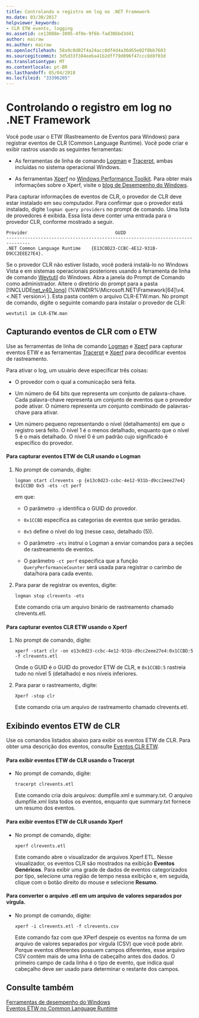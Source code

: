 ```yaml
---
title: Controlando o registro em log no .NET Framework
ms.date: 03/30/2017
helpviewer_keywords:
- CLR ETW events, logging
ms.assetid: ce13088e-3095-4f0e-9f6b-fad30bbd3d41
author: mairaw
ms.author: mairaw
ms.openlocfilehash: 58a9c0d02f4a24acc0df4d4a36d65e02f8bb7603
ms.sourcegitcommit: 3d5d33f384eeba41b2dff79d096f47ccc8d8f03d
ms.translationtype: MT
ms.contentlocale: pt-BR
ms.lasthandoff: 05/04/2018
ms.locfileid: "33396205"
---
```

# <a name="controlling-net-framework-logging"></a>Controlando o registro em log no .NET Framework
Você pode usar o ETW (Rastreamento de Eventos para Windows) para registrar eventos de CLR (Common Language Runtime). Você pode criar e exibir rastros usando as seguintes ferramentas:  
  
-   As ferramentas de linha de comando [Logman](http://go.microsoft.com/fwlink/?LinkId=150916) e [Tracerpt](http://go.microsoft.com/fwlink/?LinkId=150919), ambas incluídas no sistema operacional Windows.  
  
-   As ferramentas [Xperf](http://msdn.microsoft.com/library/windows/hardware/hh162920.aspx) no [Windows Performance Toolkit](http://msdn.microsoft.com/library/windows/hardware/hh162945.aspx). Para obter mais informações sobre o Xperf, visite o [blog de Desempenho do Windows](http://go.microsoft.com/fwlink/?LinkId=179509).  
  
 Para capturar informações de eventos de CLR, o provedor de CLR deve estar instalado em seu computador. Para confirmar que o provedor está instalado, digite `logman query providers` no prompt de comando. Uma lista de provedores é exibida. Essa lista deve conter uma entrada para o provedor CLR, conforme mostrado a seguir.  
  
```  
Provider                                 GUID  
-------------------------------------------------------------------------------  
.NET Common Language Runtime    {E13C0D23-CCBC-4E12-931B-D9CC2EEE27E4}.  
```  
  
 Se o provedor CLR não estiver listado, você poderá instalá-lo no Windows Vista e em sistemas operacionais posteriores usando a ferramenta de linha de comando [Wevtutil](http://go.microsoft.com/fwlink/?LinkID=150915) do Windows. Abra a janela do Prompt de Comando como administrador. Altere o diretório do prompt para a pasta [!INCLUDE[net_v40_long](../../../includes/net-v40-long-md.md)] (%WINDIR%\Microsoft.NET\Framework[64]\v4.\<.NET version>\ ). Esta pasta contém o arquivo CLR-ETW.man. No prompt de comando, digite o seguinte comando para instalar o provedor de CLR:  
  
 `wevtutil im CLR-ETW.man`  
  
## <a name="capturing-clr-etw-events"></a>Capturando eventos de CLR com o ETW  
 Use as ferramentas de linha de comando [Logman](http://go.microsoft.com/fwlink/?LinkId=150916) e [Xperf](http://msdn.microsoft.com/library/windows/hardware/hh162920.aspx) para capturar eventos ETW e as ferramentas [Tracerpt](http://go.microsoft.com/fwlink/?LinkId=150919) e [Xperf](http://msdn.microsoft.com/library/windows/hardware/hh162920.aspx) para decodificar eventos de rastreamento.  
  
 Para ativar o log, um usuário deve especificar três coisas:  
  
-   O provedor com o qual a comunicação será feita.  
  
-   Um número de 64 bits que representa um conjunto de palavra-chave. Cada palavra-chave representa um conjunto de eventos que o provedor pode ativar. O número representa um conjunto combinado de palavras-chave para ativar.  
  
-   Um número pequeno representando o nível (detalhamento) em que o registro será feito. O nível 1 é o menos detalhado, enquanto que o nível 5 é o mais detalhado. O nível 0 é um padrão cujo significado é específico do provedor.  
  
#### <a name="to-capture-clr-etw-events-using-logman"></a>Para capturar eventos ETW de CLR usando o Logman  
  
1.  No prompt de comando, digite:  
  
     `logman start clrevents -p {e13c0d23-ccbc-4e12-931b-d9cc2eee27e4} 0x1CCBD 0x5 -ets -ct perf`  
  
     em que:  
  
    -   O parâmetro `-p` identifica o GUID do provedor.  
  
    -   `0x1CCBD` especifica as categorias de eventos que serão geradas.  
  
    -   `0x5` define o nível do log (nesse caso, detalhado (5)).  
  
    -   O parâmetro `-ets` instrui o Logman a enviar comandos para a seções de rastreamento de eventos.  
  
    -   O parâmetro `-ct perf` especifica que a função `QueryPerformanceCounter` será usada para registrar o carimbo de data/hora para cada evento.  
  
2.  Para parar de registrar os eventos, digite:  
  
     `logman stop clrevents -ets`  
  
     Este comando cria um arquivo binário de rastreamento chamado clrevents.etl.  
  
#### <a name="to-capture-clr-etw-events-using-xperf"></a>Para capturar eventos CLR ETW usando o Xperf  
  
1.  No prompt de comando, digite:  
  
     `xperf -start clr -on e13c0d23-ccbc-4e12-931b-d9cc2eee27e4:0x1CCBD:5 -f clrevents.etl`  
  
     Onde o GUID é o GUID do provedor ETW de CLR, e `0x1CCBD:5` rastreia tudo no nível 5 (detalhado) e nos níveis inferiores.  
  
2.  Para parar o rastreamento, digite:  
  
     `Xperf -stop clr`  
  
     Este comando cria um arquivo de rastreamento chamado clrevents.etl.  
  
## <a name="viewing-clr-etw-events"></a>Exibindo eventos ETW de CLR  
 Use os comandos listados abaixo para exibir os eventos ETW de CLR. Para obter uma descrição dos eventos, consulte [Eventos CLR ETW](../../../docs/framework/performance/clr-etw-events.md).  
  
#### <a name="to-view-clr-etw-events-using-tracerpt"></a>Para exibir eventos ETW de CLR usando o Tracerpt  
  
-   No prompt de comando, digite:  
  
     `tracerpt clrevents.etl`  
  
     Este comando cria dois arquivos: dumpfile.xml e summary.txt. O arquivo dumpfile.xml lista todos os eventos, enquanto que summary.txt fornece um resumo dos eventos.  
  
#### <a name="to-view-clr-etw-events-using-xperf"></a>Para exibir eventos ETW de CLR usando Xperf  
  
-   No prompt de comando, digite:  
  
     `xperf clrevents.etl`  
  
     Este comando abre o visualizador de arquivos Xperf ETL. Nesse visualizador, os eventos CLR são mostrados na exibição **Eventos Genéricos**. Para exibir uma grade de dados de eventos categorizados por tipo, selecione uma região de tempo nessa exibição e, em seguida, clique com o botão direito do mouse e selecione **Resumo**.  
  
#### <a name="to-convert-the-etl-file-to-a-comma-separated-value-file"></a>Para converter o arquivo .etl em um arquivo de valores separados por vírgula.  
  
-   No prompt de comando, digite:  
  
     `xperf -i clrevents.etl -f clrevents.csv`  
  
     Este comando faz com que XPerf despeje os eventos na forma de um arquivo de valores separados por vírgula (CSV) que você pode abrir. Porque eventos diferentes possuem campos diferentes, esse arquivo CSV contém mais de uma linha de cabeçalho antes dos dados. O primeiro campo de cada linha é o tipo de evento, que indica qual cabeçalho deve ser usado para determinar o restante dos campos.  
  
## <a name="see-also"></a>Consulte também  
 [Ferramentas de desempenho do Windows](http://go.microsoft.com/fwlink/?LinkID=161141)  
 [Eventos ETW no Common Language Runtime](../../../docs/framework/performance/etw-events-in-the-common-language-runtime.md)
